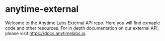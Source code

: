 # anytime-external

Welcome to the Anytime Labs External API repo. Here you will find exmaple code and other resources. For in depth documentation on our external API, please visit https://docs.anytimelabs.io.
